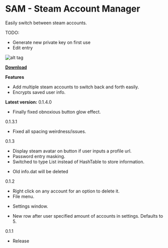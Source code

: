 # SAM - Steam Account Manager

Easily switch between steam accounts.

TODO:

* Generate new private key on first use
* Edit entry

![alt tag](http://i.imgur.com/AzvmQC0.png)

[**Download**](https://drive.google.com/file/d/0B2byNRcR0k4vdjlrWkZVMWY4YVk/view?usp=sharing)

**Features**

* Add multiple steam accounts to switch back and forth easily.
* Encrypts saved user info.

**Latest version:** 0.1.4.0

* Finally fixed obnoxious button glow effect.

0.1.3.1

* Fixed all spacing weirdness/issues.

0.1.3

* Display steam avatar on button if user inputs a profile url.
* Password entry masking.
* Switched to type List<T> instead of HashTable to store information.
 - Old info.dat will be deleted

0.1.2

* Right click on any account for an option to delete it.
* File menu.
 - Settings window.
* New row after user specified amount of accounts in settings. Defaults to 5.

0.1.1

* Release